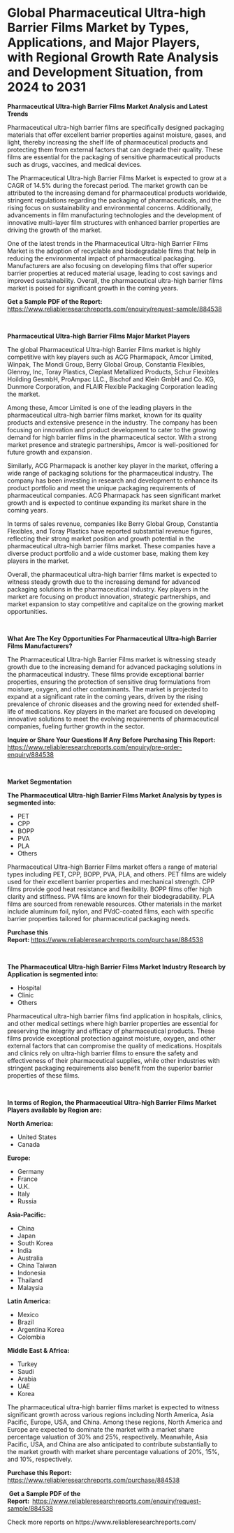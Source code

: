 <p><h1>Global Pharmaceutical Ultra-high Barrier Films Market by Types, Applications, and Major Players, with Regional Growth Rate Analysis and Development Situation, from 2024 to 2031</h1></p><p><strong>Pharmaceutical Ultra-high Barrier Films Market Analysis and Latest Trends</strong></p>
<p><p>Pharmaceutical ultra-high barrier films are specifically designed packaging materials that offer excellent barrier properties against moisture, gases, and light, thereby increasing the shelf life of pharmaceutical products and protecting them from external factors that can degrade their quality. These films are essential for the packaging of sensitive pharmaceutical products such as drugs, vaccines, and medical devices.</p><p>The Pharmaceutical Ultra-high Barrier Films Market is expected to grow at a CAGR of 14.5% during the forecast period. The market growth can be attributed to the increasing demand for pharmaceutical products worldwide, stringent regulations regarding the packaging of pharmaceuticals, and the rising focus on sustainability and environmental concerns. Additionally, advancements in film manufacturing technologies and the development of innovative multi-layer film structures with enhanced barrier properties are driving the growth of the market.</p><p>One of the latest trends in the Pharmaceutical Ultra-high Barrier Films Market is the adoption of recyclable and biodegradable films that help in reducing the environmental impact of pharmaceutical packaging. Manufacturers are also focusing on developing films that offer superior barrier properties at reduced material usage, leading to cost savings and improved sustainability. Overall, the pharmaceutical ultra-high barrier films market is poised for significant growth in the coming years.</p></p>
<p><strong>Get a Sample PDF of the Report:&nbsp;</strong> <a href="https://www.reliableresearchreports.com/enquiry/request-sample/884538">https://www.reliableresearchreports.com/enquiry/request-sample/884538</a></p>
<p>&nbsp;</p>
<p><strong>Pharmaceutical Ultra-high Barrier Films Major Market Players</strong></p>
<p><p>The global Pharmaceutical Ultra-high Barrier Films market is highly competitive with key players such as ACG Pharmapack, Amcor Limited, Winpak, The Mondi Group, Berry Global Group, Constantia Flexibles, Glenroy, Inc, Toray Plastics, Cleplast Metallized Products, Schur Flexibles Hoilding GesmbH, ProAmpac LLC., Bischof and Klein GmbH and Co. KG, Dunmore Corporation, and FLAIR Flexible Packaging Corporation leading the market.</p><p>Among these, Amcor Limited is one of the leading players in the pharmaceutical ultra-high barrier films market, known for its quality products and extensive presence in the industry. The company has been focusing on innovation and product development to cater to the growing demand for high barrier films in the pharmaceutical sector. With a strong market presence and strategic partnerships, Amcor is well-positioned for future growth and expansion.</p><p>Similarly, ACG Pharmapack is another key player in the market, offering a wide range of packaging solutions for the pharmaceutical industry. The company has been investing in research and development to enhance its product portfolio and meet the unique packaging requirements of pharmaceutical companies. ACG Pharmapack has seen significant market growth and is expected to continue expanding its market share in the coming years.</p><p>In terms of sales revenue, companies like Berry Global Group, Constantia Flexibles, and Toray Plastics have reported substantial revenue figures, reflecting their strong market position and growth potential in the pharmaceutical ultra-high barrier films market. These companies have a diverse product portfolio and a wide customer base, making them key players in the market.</p><p>Overall, the pharmaceutical ultra-high barrier films market is expected to witness steady growth due to the increasing demand for advanced packaging solutions in the pharmaceutical industry. Key players in the market are focusing on product innovation, strategic partnerships, and market expansion to stay competitive and capitalize on the growing market opportunities.</p></p>
<p>&nbsp;</p>
<p><strong>What Are The Key Opportunities For Pharmaceutical Ultra-high Barrier Films Manufacturers?</strong></p>
<p><p>The Pharmaceutical Ultra-high Barrier Films market is witnessing steady growth due to the increasing demand for advanced packaging solutions in the pharmaceutical industry. These films provide exceptional barrier properties, ensuring the protection of sensitive drug formulations from moisture, oxygen, and other contaminants. The market is projected to expand at a significant rate in the coming years, driven by the rising prevalence of chronic diseases and the growing need for extended shelf-life of medications. Key players in the market are focused on developing innovative solutions to meet the evolving requirements of pharmaceutical companies, fueling further growth in the sector.</p></p>
<p><strong>Inquire or Share Your Questions If Any Before Purchasing This Report:</strong> <a href="https://www.reliableresearchreports.com/enquiry/pre-order-enquiry/884538">https://www.reliableresearchreports.com/enquiry/pre-order-enquiry/884538</a></p>
<p>&nbsp;</p>
<p><strong>Market Segmentation</strong></p>
<p><strong>The Pharmaceutical Ultra-high Barrier Films Market Analysis by types is segmented into:</strong></p>
<p><ul><li>PET</li><li>CPP</li><li>BOPP</li><li>PVA</li><li>PLA</li><li>Others</li></ul></p>
<p><p>Pharmaceutical Ultra-high Barrier Films market offers a range of material types including PET, CPP, BOPP, PVA, PLA, and others. PET films are widely used for their excellent barrier properties and mechanical strength. CPP films provide good heat resistance and flexibility. BOPP films offer high clarity and stiffness. PVA films are known for their biodegradability. PLA films are sourced from renewable resources. Other materials in the market include aluminum foil, nylon, and PVdC-coated films, each with specific barrier properties tailored for pharmaceutical packaging needs.</p></p>
<p><strong>Purchase this Report:&nbsp;</strong><a href="https://www.reliableresearchreports.com/purchase/884538">https://www.reliableresearchreports.com/purchase/884538</a></p>
<p>&nbsp;</p>
<p><strong>The Pharmaceutical Ultra-high Barrier Films Market Industry Research by Application is segmented into:</strong></p>
<p><ul><li>Hospital</li><li>Clinic</li><li>Others</li></ul></p>
<p><p>Pharmaceutical ultra-high barrier films find application in hospitals, clinics, and other medical settings where high barrier properties are essential for preserving the integrity and efficacy of pharmaceutical products. These films provide exceptional protection against moisture, oxygen, and other external factors that can compromise the quality of medications. Hospitals and clinics rely on ultra-high barrier films to ensure the safety and effectiveness of their pharmaceutical supplies, while other industries with stringent packaging requirements also benefit from the superior barrier properties of these films.</p></p>
<p>&nbsp;</p>
<p><strong>In terms of Region, the Pharmaceutical Ultra-high Barrier Films Market Players available by Region are:</strong></p>
<p>
    <p> <strong> North America: </strong>
        <ul>
            <li>United States</li>
            <li>Canada</li>
        </ul>
        </p> 
    <p> <strong> Europe: </strong>
        <ul>
            <li>Germany</li>
            <li>France</li>
            <li>U.K.</li>
            <li>Italy</li>
            <li>Russia</li>
        </ul>
        </p> 
    <p> <strong> Asia-Pacific: </strong>
        <ul>
            <li>China</li>
            <li>Japan</li>
            <li>South Korea</li>
            <li>India</li>
            <li>Australia</li>
            <li>China Taiwan</li>
            <li>Indonesia</li>
            <li>Thailand</li>
            <li>Malaysia</li>
        </ul>
        </p> 
    <p> <strong> Latin America: </strong>
        <ul>
            <li>Mexico</li>
            <li>Brazil</li>
            <li>Argentina Korea</li>
            <li>Colombia</li>
        </ul>
        </p> 
    <p> <strong> Middle East & Africa: </strong>
        <ul>
            <li>Turkey</li>
            <li>Saudi</li>
            <li>Arabia</li>
            <li>UAE</li>
            <li>Korea</li>
        </ul>
    </p>
    </p>
<p><p>The pharmaceutical ultra-high barrier films market is expected to witness significant growth across various regions including North America, Asia Pacific, Europe, USA, and China. Among these regions, North America and Europe are expected to dominate the market with a market share percentage valuation of 30% and 25%, respectively. Meanwhile, Asia Pacific, USA, and China are also anticipated to contribute substantially to the market growth with market share percentage valuations of 20%, 15%, and 10%, respectively.</p></p>
<p><strong>Purchase this Report: </strong><a href="https://www.reliableresearchreports.com/purchase/884538">https://www.reliableresearchreports.com/purchase/884538</a></p>
<p>&nbsp;<strong>Get a Sample PDF of the Report:&nbsp;&nbsp;</strong><a href="https://www.reliableresearchreports.com/enquiry/request-sample/884538">https://www.reliableresearchreports.com/enquiry/request-sample/884538</a></p>
<p><strong></strong></p>
<p>Check more reports on https://www.reliableresearchreports.com/</p>